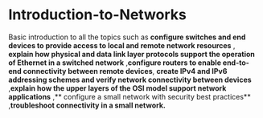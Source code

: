 # Introduction-to-Networks
Basic introduction to all the topics such as **configure switches and end devices to provide access to local and remote network resources** , **explain how physical and data link layer protocols support the operation
of Ethernet in a switched network** ,**configure routers to enable end-to-end connectivity between remote devices**, **create IPv4 and IPv6 addressing schemes and verify network connectivity between devices** ,**explain how the upper layers of the OSI model support network applications** ,** configure a small network with security best practices** ,**troubleshoot connectivity in a small network.**
